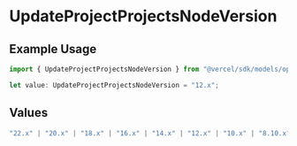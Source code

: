 # UpdateProjectProjectsNodeVersion

## Example Usage

```typescript
import { UpdateProjectProjectsNodeVersion } from "@vercel/sdk/models/operations/updateproject.js";

let value: UpdateProjectProjectsNodeVersion = "12.x";
```

## Values

```typescript
"22.x" | "20.x" | "18.x" | "16.x" | "14.x" | "12.x" | "10.x" | "8.10.x"
```